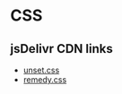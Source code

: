 # CSS

## jsDelivr CDN links

- [unset.css](https://cdn.jsdelivr.net/gh/bearform/css/unset.css)
- [remedy.css](https://cdn.jsdelivr.net/gh/bearform/css/remedy.css)
